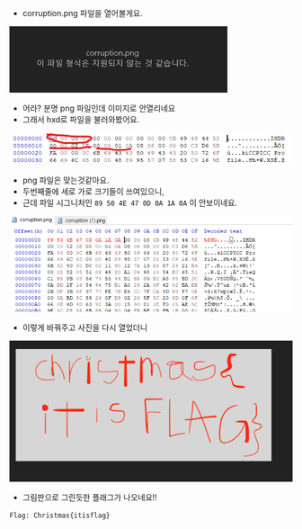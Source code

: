 * corruption.png 파일을 열어볼게요.
  
![alt Co1](https://github.com/simnple/Christmas_ctf/blob/main/FORENSIC/imgs/Co1.png)
* 어라? 분명 png 파일인데 이미지로 안열리네요
* 그래서 hxd로 파일을 불러와봤어요.

![alt Co2](https://github.com/simnple/Christmas_ctf/blob/main/FORENSIC/imgs/Co2.png)
* png 파일은 맞는것같아요.
* 두번째줄에 세로 가로 크기들이 쓰여있으니,
* 근데 파일 시그니처인 ``` 89 50 4E 47 0D 0A 1A 0A ``` 이 안보이네요.

![alt Co3](https://github.com/simnple/Christmas_ctf/blob/main/FORENSIC/imgs/Co3.PNG)
* 이렇게 바꿔주고 사진을 다시 열었더니

![alt Co4](https://github.com/simnple/Christmas_ctf/blob/main/FORENSIC/imgs/Co4.PNG)
* 그림판으로 그린듯한 플래그가 나오네요!!
```
Flag: Christmas{itisflag}
```